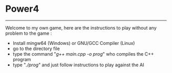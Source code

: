 # Power4

---

Welcome to my own game, here are the instructions to play without any problem to the game :

* Install mingw64 (Windows) or GNU/GCC Compiler (Linux)
* go to the directory file
* type the command "*g++ main.cpp -o prog*" who compiles the C++ program
* type "*./prog*" and just follow instructions to play against the AI

